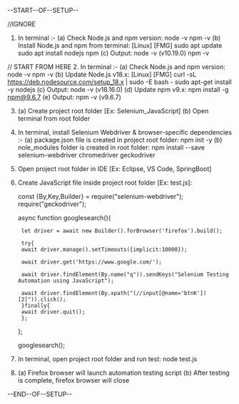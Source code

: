--START--OF--SETUP--




//IGNORE
1.	In terminal :-
	(a) Check Node.js and npm version:
			node -v
			npm -v
	(b) Install Node.js and npm from terminal: [Linux] [FMG]
			sudo apt update
			sudo apt install nodejs npm
	(c) Output:
			node -v 
				(v10.19.0)
			npm -v

// START FROM HERE
2.	In terminal :-
	(a) Check Node.js and npm version:
			node -v
			npm -v
	(b) Update Node.js v18.x: [Linux] [FMG]
			curl -sL https://deb.nodesource.com/setup_18.x | sudo -E bash -
			sudo apt-get install -y nodejs
	(c) Output:
			node -v
				(v18.16.0)
	(d) Update npm v9.x:
			npm install -g npm@9.6.7
	(e) Output:
			npm -v
				(v9.6.7)

3.	(a) Create project root folder [Ex: Selenium_JavaScript]
	(b) Open terminal from root folder

4. In terminal, install Selenium Webdriver & browser-specific dependencies :-
	(a) package.json file  is created in project root folder:
			npm init -y
	(b) nole_modules folder is created in root folder:
			npm install --save selenium-webdriver chromedriver geckodriver

5. Open project root folder in IDE [Ex: Eclipse, VS Code, SpringBoot]


6. Create JavaScript file inside project root folder [Ex: test.js]:

	const {By,Key,Builder} = require("selenium-webdriver");
	require("geckodriver");

	async function googlesearch(){

	    let driver = await new Builder().forBrowser('firefox').build();

	    try{
		await driver.manage().setTimeouts({implicit:10000});

		await driver.get('https://www.google.com/');

		await driver.findElement(By.name("q")).sendKeys("Selenium Testing Automation using JavaScript");

		await driver.findElement(By.xpath("(//input[@name='btnK'])[2]")).click();
	    }finally{
		await driver.quit();
	    };

	};

	googlesearch();


7. In terminal, open project root folder and run test:
	node test.js

8.	(a) Firefox browser will launch automation testing script
	(b) After testing is complete, firefox browser will close




--END--OF--SETUP--
